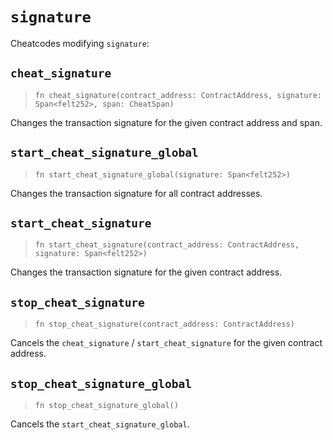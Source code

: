 # `signature`

Cheatcodes modifying `signature`:

## `cheat_signature`
> `fn cheat_signature(contract_address: ContractAddress, signature: Span<felt252>, span: CheatSpan)`

Changes the transaction signature for the given contract address and span.

## `start_cheat_signature_global`
> `fn start_cheat_signature_global(signature: Span<felt252>)`

Changes the transaction signature for all contract addresses.

## `start_cheat_signature`
> `fn start_cheat_signature(contract_address: ContractAddress, signature: Span<felt252>)`

Changes the transaction signature for the given contract address.

## `stop_cheat_signature`
> `fn stop_cheat_signature(contract_address: ContractAddress)`

Cancels the `cheat_signature` / `start_cheat_signature` for the given contract address.

## `stop_cheat_signature_global`
> `fn stop_cheat_signature_global()`

Cancels the `start_cheat_signature_global`.
